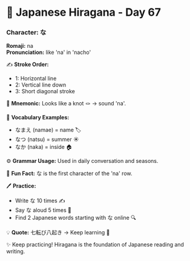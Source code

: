 # 📖 Japanese Hiragana - Day 67

### Character: な  
**Romaji:** na  
**Pronunciation:** like 'na' in 'nacho'  

✍️ **Stroke Order:**  
- 1: Horizontal line
- 2: Vertical line down
- 3: Short diagonal stroke

📝 **Mnemonic:** Looks like a knot 🪢 → sound 'na'.  

📌 **Vocabulary Examples:**  
- なまえ (namae) = name 🏷️
- なつ (natsu) = summer ☀️
- なか (naka) = inside 🏠

⚙️ **Grammar Usage:** Used in daily conversation and seasons.  

🎉 **Fun Fact:** な is the first character of the 'na' row.  

🖊️ **Practice:**  
- Write な 10 times ✍️
- Say な aloud 5 times 🎤
- Find 2 Japanese words starting with な online 🔍

💡 **Quote:** 七転び八起き → Keep learning 💪  

✨ Keep practicing! Hiragana is the foundation of Japanese reading and writing.
